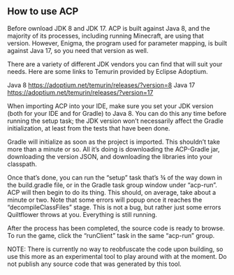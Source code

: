 ## How to use ACP ##


Before ownload JDK 8 and JDK 17. ACP is built against Java 8, and the majority of its processes, including running Minecraft, 
are using that version. However, Enigma, the program used for parameter mapping, is built against Java 17, so you need 
that version as well.

There are a variety of different JDK vendors you can find that will suit your needs. Here are some links to Temurin 
provided by Eclipse Adoptium.

Java 8 https://adoptium.net/temurin/releases/?version=8
Java 17 https://adoptium.net/temurin/releases/?version=17

When importing ACP into your IDE, make sure you set your JDK version (both for your IDE and for Gradle) to Java 8. 
You can do this any time before running the setup task; the JDK version won’t necessarily affect the Gradle initialization, 
at least from the tests that have been done.

Gradle will initialize as soon as the project is imported. This shouldn’t take more than a minute or so. 
All it’s doing is downloading the ACP-Gradle jar, downloading the version JSON, and downloading the libraries into your classpath.

Once that’s done, you can run the “setup” task that’s ¾ of the way down in the build.gradle file, or in the Gradle task group window 
under “acp-run”. ACP will then begin to do its thing. This should, on average, take about a minute or two. Note that some errors 
will popup once it reaches the “decompileClassFiles” stage. This is not a bug, but rather just some errors Quiltflower throws at you. Everything is still running.

After the process has been completed, the source code is ready to browse. To run the game, click the “runClient” task in the same “acp-run” group.

NOTE: There is currently no way to reobfuscate the code upon building, so use this more as an experimental tool 
to play around with at the moment. Do not publish any source code that was generated by this tool.
